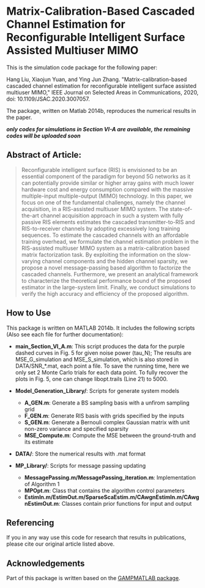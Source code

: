 # Matrix-Calibration-Based Cascaded Channel Estimation for Reconfigurable Intelligent Surface Assisted Multiuser MIMO

This is the simulation code package for the following paper:

Hang Liu, Xiaojun Yuan, and Ying Jun Zhang. "Matrix-calibration-based cascaded channel estimation
for reconfigurable intelligent surface assisted multiuser MIMO," IEEE Journal on Selected Areas in Communications, 2020, doi: 10.1109/JSAC.2020.3007057.

The package, written on Matlab 2014b, reproduces the numerical results in the paper.

___only codes for simulations in Section VI-A are available, the remaining codes will be uploaded soon___

## Abstract of Article:

> Reconfigurable intelligent surface (RIS) is envisioned to be an essential component of the paradigm for beyond 5G networks as it can potentially provide similar or higher  array gains with much lower hardware cost and energy consumption compared with the massive multiple-input multiple-output (MIMO) technology. In this paper, we focus on one of the fundamental challenges, namely the channel acquisition, in a RIS-assisted multiuser MIMO system. The state-of-the-art channel acquisition approach in such a system with fully passive RIS elements estimates the cascaded transmitter-to-RIS and RIS-to-receiver channels by adopting excessively long training sequences. To estimate the cascaded channels with an affordable training overhead, we formulate the channel estimation problem in the RIS-assisted multiuser MIMO system as a matrix-calibration based matrix factorization task.  By exploiting the information on the slow-varying channel components and the hidden channel sparsity, we propose a novel message-passing based algorithm to factorize the cascaded channels.  Furthermore, we present an analytical framework to characterize the theoretical performance bound of the proposed estimator in the large-system limit. Finally, we conduct simulations to verify the high accuracy and efficiency of the proposed algorithm.

## How to Use
This package is written on MATLAB 2014b. It includes the following scripts (Also see each file for further documentation):

* __main_Section_VI_A.m__:
This script produces the data for the purple dashed curves in Fig. 5 for given noise power (tau_N); The results are MSE_G_simulation and MSE_S_simulation, which is also stored in DATA/SNR_*.mat, each point a file. To save the running time, here we only set 2 Monte Carlo trials for each data point. To fully recover the plots in Fig. 5, one can change libopt.trails (Line 21) to 5000.

* __Model_Generation_Library/__: Scripts for generate system models
  * __A_GEN.m__: Generate a BS sampling basis with a unfirom sampling grid
  * __F_GEN.m__: Generate RIS basis with grids specified by the inputs
  * __S_GEN.m__: Generate a Bernouli complex Gaussian matrix with unit non-zero variance and specified sparsity
  * __MSE_Compute.m__: Compute the MSE between the ground-truth and its estimate

* __DATA/__: Store the numerical results with .mat format
  
* __MP_Library/__: Scripts for message passing updating
  * __MessagePassing.m/MessagePassing_iteration.m__: Implementation of Algorithm 1 
  * __MPOpt.m__: Class that contains the algorithm control parameters
  * __EstimIn.m/EstimOut.m/SparseScaEstim.m/CAwgnEstimIn.m/CAwgnEstimOut.m__: Classes contain prior functions for input and output


## Referencing

If you in any way use this code for research that results in publications, please cite our original article listed above.

## Acknowledgements

Part of this package is written based on the [GAMPMATLAB package](https://sourceforge.net/projects/gampmatlab/).
